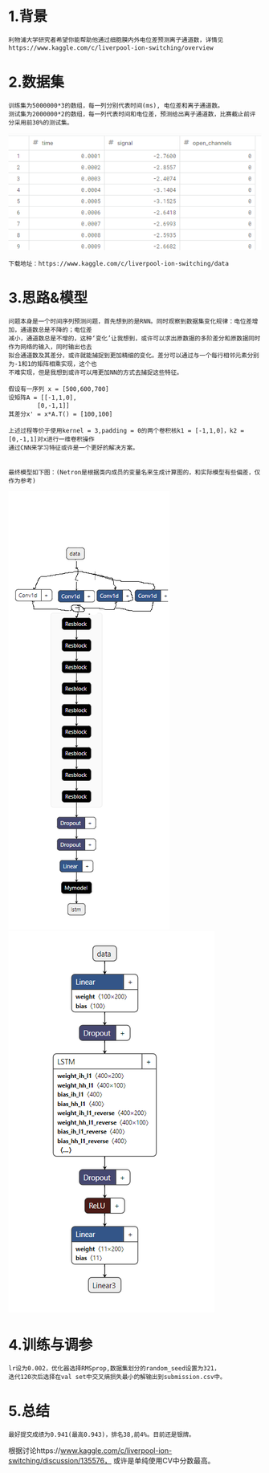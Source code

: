 # 1.背景
	利物浦大学研究者希望你能帮助他通过细胞膜内外电位差预测离子通道数，详情见
	https://www.kaggle.com/c/liverpool-ion-switching/overview

# 2.数据集
	训练集为5000000*3的数组，每一列分别代表时间(ms), 电位差和离子通道数。
	测试集为2000000*2的数组，每一列代表时间和电位差，预测给出离子通道数，比赛截止前评分采用前30%的测试集。
![image](https://github.com/hui98/Kaggle/blob/master/ion-switching/pics/%E6%95%B0%E6%8D%AE%E9%9B%86.png)
	
	下载地址：https://www.kaggle.com/c/liverpool-ion-switching/data

# 3.思路&模型

	问题本身是一个时间序列预测问题，首先想到的是RNN。同时观察到数据集变化规律：电位差增加，通道数总是不降的；电位差
	减小，通道数总是不增的，这种‘变化’让我想到，或许可以求出原数据的多阶差分和原数据同时作为网络的输入，同时输出也去
	拟合通道数及其差分，或许就能捕捉到更加精细的变化。差分可以通过与一个每行相邻元素分别为-1和1的矩阵相乘实现，这个也
	不难实现，但是我想到或许可以用更加NN的方式去捕捉这些特征。
	
	假设有一序列 x = [500,600,700]
	设矩阵A = [[-1,1,0],
	        [0,-1,1]]
	其差分x' = x*A.T() = [100,100]
	
	上述过程等价于使用kernel = 3,padding = 0的两个卷积核k1 = [-1,1,0]，k2 = [0,-1,1]对x进行一维卷积操作
	通过CNN来学习特征或许是一个更好的解决方案。
	
	
	最终模型如下图：(Netron是根据类内成员的变量名来生成计算图的，和实际模型有些偏差，仅作为参考)
![](https://github.com/hui98/Kaggle/blob/master/ion-switching/pics/%E6%89%B9%E6%B3%A8%202020-03-26%20235238.png)
![](https://github.com/hui98/Kaggle/blob/master/ion-switching/pics/lstm.png)
	
# 4.训练与调参
	
	lr设为0.002，优化器选择RMSprop,数据集划分的random_seed设置为321，
	迭代120次后选择在val set中交叉熵损失最小的解输出到submission.csv中。

# 5.总结
	最好提交成绩为0.941(最高0.943)，排名38,前4%。目前还是银牌。
  根据讨论https://www.kaggle.com/c/liverpool-ion-switching/discussion/135576，
  或许是单纯使用CV中分数最高。
